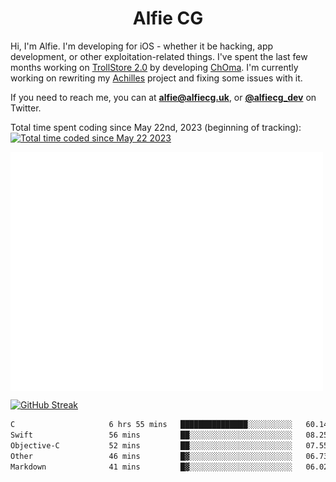 <h1 align="center">Alfie CG</h1>

Hi, I'm Alfie. I'm developing for iOS - whether it be hacking, app development, or other exploitation-related things. I've spent the last few months working on [TrollStore 2.0](https://github.com/opa334/TrollStore) by developing [ChOma](https://github.com/opa334/ChOma). I'm currently working on rewriting my [Achilles](https://github.com/alfiecg24/Achilles) project and fixing some issues with it.

If you need to reach me, you can at **alfie@alfiecg.uk**, or **[@alfiecg_dev](https://twitter.com/alfiecg_dev)** on Twitter.

Total time spent coding since May 22nd, 2023 (beginning of tracking): <a href="https://wakatime.com/@61592169-b9cf-4af8-b6fa-8ac7d4369b01"><img src="https://wakatime.com/badge/user/61592169-b9cf-4af8-b6fa-8ac7d4369b01.svg" alt="Total time coded since May 22 2023" /></a>


<img align="center" src="/github-metrics.svg" alt="Metrics" width="500">

[![GitHub Streak](https://streak-stats.demolab.com/?user=alfiecg24)](https://git.io/streak-stats)

<!--START_SECTION:waka-->

```txt
C                     6 hrs 55 mins   ███████████████░░░░░░░░░░   60.14 %
Swift                 56 mins         ██░░░░░░░░░░░░░░░░░░░░░░░   08.25 %
Objective-C           52 mins         ██░░░░░░░░░░░░░░░░░░░░░░░   07.55 %
Other                 46 mins         █▓░░░░░░░░░░░░░░░░░░░░░░░   06.73 %
Markdown              41 mins         █▓░░░░░░░░░░░░░░░░░░░░░░░   06.02 %
```

<!--END_SECTION:waka-->
